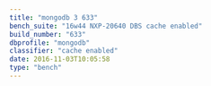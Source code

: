 ```yaml
---
title: "mongodb 3 633"
bench_suite: "16w44 NXP-20640 DBS cache enabled"
build_number: "633"
dbprofile: "mongodb"
classifier: "cache enabled"
date: 2016-11-03T10:05:58
type: "bench"
---
```

